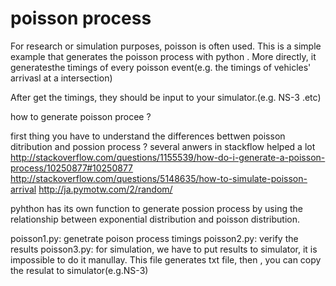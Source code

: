 # poisson process
For research or simulation purposes, poisson is often used.
This is a simple example that generates the poisson process with python
. More directly, it generatesthe timings of every poisson event(e.g. the timings of vehicles' arrivasl
at a intersection)

After get the timings, they should be input to your simulator.(e.g. NS-3 .etc)


how to generate poisson procee ?

first thing you have to understand the differences bettwen poisson ditribution and possion process ?
several anwers in stackflow helped a lot
http://stackoverflow.com/questions/1155539/how-do-i-generate-a-poisson-process/10250877#10250877
http://stackoverflow.com/questions/5148635/how-to-simulate-poisson-arrival
http://ja.pymotw.com/2/random/

pyhthon has its own function to generate possion process by using the relationship between exponential distribution and poisson distribution.



poisson1.py: genetrate poison process timings
poisson2.py: verify the results 
poisson3.py: for simulation, we have to put results to simulator, it is impossible to do it manullay. This file generates txt file, then , you can copy the resulat to simulator(e.g.NS-3)
